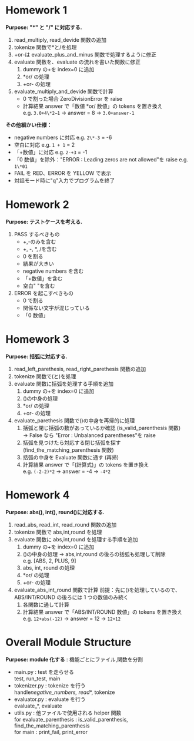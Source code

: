 # Homework 1

**Purpose: "\*" と "/" に対応する.**

1. read_multiply, read_devide 関数の追加
2. tokenize 関数で\*と/を処理
3. +or-は evaluate_plus_and_minus 関数で処理するように修正
4. evaluate 関数を、evaluate の流れを書いた関数に修正
    1. dummy の+を index=0 に追加
    2. \*or/ の処理
    3. +or- の処理
5. evaluate_multiply_and_devide 関数で計算
    - 0 で割った場合 ZeroDivisionError を raise
    - 計算結果 answer で「数値 \*or/ 数値」の tokens を置き換え  
      e.g. `3.0+4\*2−1` -> answer = 8 -> `3.0+answer-1`

**その他細かい仕様：**

-   negative numbers に対応
    e.g. `2\*-3` = -6
-   空白に対応
    e.g. `1 + 1` = 2
-   「+数値」に対応
    e.g. `2-+3` = -1
-   「0 数値」を除外："ERROR : Leading zeros are not allowed"を raise
    e.g. `1\*01`
-   FAIL を RED、ERROR を YELLOW で表示
-   対話モード時に"q"入力でプログラムを終了

# Homework 2

**Purpose: テストケースを考える.**

1. PASS するべきもの
    - +,-のみを含む
    - +, -, \*, /を含む
    - 0 を割る
    - 結果が大きい
    - negative numbers を含む
    - 「+数値」を含む
    - 空白" "を含む
2. ERROR を起こすべきもの
    - 0 で割る
    - 関係ない文字が混じっている
    - 「0 数値」

# Homework 3

**Purpose: 括弧に対応する.**

1. read_left_parethesis, read_right_parethesis 関数の追加
2. tokenize 関数で(と)を処理
3. evaluate 関数に括弧を処理する手順を追加
    1. dummy の+を index=0 に追加
    2. ()の中身の処理
    3. \*or/ の処理
    4. +or- の処理
4. evaluate_parethesis 関数で()の中身を再帰的に処理
    1. 括弧と閉じ括弧の数があっているか確認 (is_valid_parenthesis 関数)  
       -> False なら "Error : Unbalanced parentheses"を raise
    2. 括弧を見つけたら対応する閉じ括弧を探す (find_the_matching_parenthesis 関数)
    3. 括弧の中身を Evaluate 関数に通す (再帰)
    4. 計算結果 answer で「(計算式)」の tokens を置き換え  
       e.g. `(-2-2)*2` -> answer = -4 -> `-4*2`

# Homework 4

**Purpose: abs(), int(), round()に対応する.**

1. read_abs, read_int, read_round 関数の追加
2. tokenize 関数で abs,int,round を処理
3. evaluate 関数に abs,int,round を処理する手順を追加
    1. dummy の+を index=0 に追加
    2. ()の中身の処理
       -> abs,int,round の後ろの括弧も処理して削除  
       e.g. [ABS, 2, PLUS, 9]
    3. abs, int, round の処理
    4. \*or/ の処理
    5. +or- の処理
4. evaluate_abs_int_round 関数で計算
   前提：先に()を処理しているので、ABS/INT/ROUND の後ろには 1 つの数値のみ続く
    1. 各関数に通して計算
    2. 計算結果 answer で「ABS/INT/ROUND 数値」の tokens を置き換え  
        e.g. `12+abs(-12)` -> answer = 12 -> `12+12`

# Overall Module Structure

**Purpose: module 化する** : 機能ごとにファイル,関数を分割

-   main.py : test を走らせる  
    test, run_test, main
-   tokenizer.py : tokenize を行う  
    handle*negative_numbers, read*\*, tokenize
-   evaluator.py : evaluate を行う  
    evaluate\_\*, evaluate
-   utils.py : 他ファイルで使用される helper 関数  
    for evaluate_parenthesis : is_valid_parenthesis, find_the_matching_parenthesis  
    for main : print_fail, print_error
